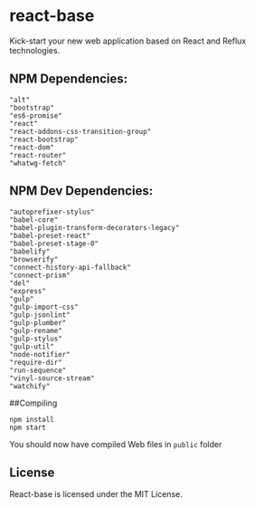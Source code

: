 # react-base
Kick-start your new web application based on React and Reflux technologies.

## NPM Dependencies:
    "alt"
    "bootstrap"
    "es6-promise"
    "react"
    "react-addons-css-transition-group"
    "react-bootstrap"
    "react-dom"
    "react-router"
    "whatwg-fetch"

## NPM Dev Dependencies:
    "autoprefixer-stylus"
    "babel-core"
    "babel-plugin-transform-decorators-legacy"
    "babel-preset-react"
    "babel-preset-stage-0"
    "babelify"
    "browserify"
    "connect-history-api-fallback"
    "connect-prism"
    "del"
    "express"
    "gulp"
    "gulp-import-css"
    "gulp-jsonlint"
    "gulp-plumber"
    "gulp-rename"
    "gulp-stylus"
    "gulp-util"
    "node-notifier"
    "require-dir"
    "run-sequence"
    "vinyl-source-stream"
    "watchify"

##Compiling

```shell
npm install
npm start
```

You should now have compiled Web files in `public` folder

License
-------

React-base is licensed under the MIT License.
